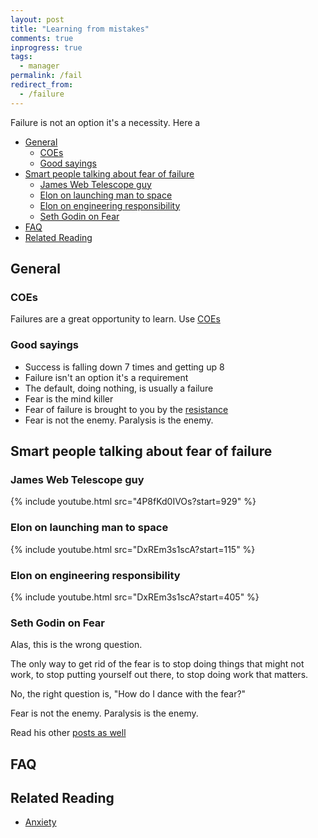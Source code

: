 ```yaml
---
layout: post
title: "Learning from mistakes"
comments: true
inprogress: true
tags:
  - manager
permalink: /fail
redirect_from:
  - /failure
---
```


Failure is not an option it's a necessity. Here a

<!-- prettier-ignore-start -->
<!-- vim-markdown-toc GFM -->

- [General](#general)
    - [COEs](#coes)
    - [Good sayings](#good-sayings)
- [Smart people talking about fear of failure](#smart-people-talking-about-fear-of-failure)
    - [James Web Telescope guy](#james-web-telescope-guy)
    - [Elon on launching man to space](#elon-on-launching-man-to-space)
    - [Elon on engineering responsibility](#elon-on-engineering-responsibility)
    - [Seth Godin on Fear](#seth-godin-on-fear)
- [FAQ](#faq)
- [Related Reading](#related-reading)

<!-- vim-markdown-toc -->
<!-- prettier-ignore-end -->

## General

### COEs

Failures are a great opportunity to learn. Use [COEs](/coe)

### Good sayings

- Success is falling down 7 times and getting up 8
- Failure isn't an option it's a requirement
- The default, doing nothing, is usually a failure
- Fear is the mind killer
- Fear of failure is brought to you by the [resistance](/resistance)
- Fear is not the enemy. Paralysis is the enemy.

## Smart people talking about fear of failure

### James Web Telescope guy

{% include youtube.html src="4P8fKd0IVOs?start=929" %}

### Elon on launching man to space

{% include youtube.html src="DxREm3s1scA?start=115" %}

### Elon on engineering responsibility

{% include youtube.html src="DxREm3s1scA?start=405" %}

### Seth Godin on Fear

Alas, this is the wrong question.

The only way to get rid of the fear is to stop doing things that might not work, to stop putting yourself out there, to stop doing work that matters.

No, the right question is, "How do I dance with the fear?"

Fear is not the enemy. Paralysis is the enemy.

Read his other [posts as well](https://seths.blog/?s=Fear)

## FAQ

## Related Reading

- [Anxiety](/anxiety)
